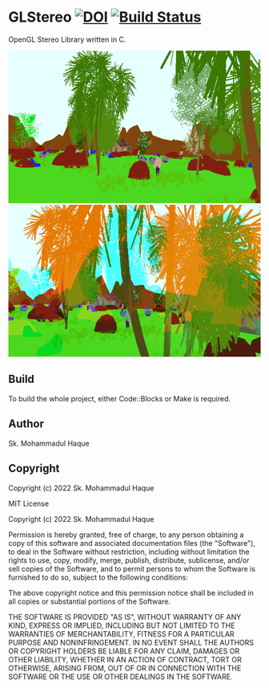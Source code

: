 # GLStereo  [![DOI](https://zenodo.org/badge/510033555.svg)](https://zenodo.org/badge/latestdoi/510033555) [![Build Status][c_cpp_status]][c_cpp_link]
[c_cpp_status]: https://github.com/mohammadul/glstereo/actions/workflows/c-cpp.yml/badge.svg
[c_cpp_link]: https://github.com/mohammadul/glstereo/actions/workflows/c-cpp.yml

OpenGL Stereo Library written in C.

![Mono](samples/mono.png)
![Stereo](samples/stereo.png)

## Build   

To build the whole project, either Code::Blocks or Make is required.

## Author   

Sk. Mohammadul Haque 

## Copyright   

Copyright (c) 2022 Sk. Mohammadul Haque

MIT License

Copyright (c) 2022 Sk. Mohammadul Haque

Permission is hereby granted, free of charge, to any person obtaining a copy
of this software and associated documentation files (the "Software"), to deal
in the Software without restriction, including without limitation the rights
to use, copy, modify, merge, publish, distribute, sublicense, and/or sell
copies of the Software, and to permit persons to whom the Software is
furnished to do so, subject to the following conditions:

The above copyright notice and this permission notice shall be included in all
copies or substantial portions of the Software.

THE SOFTWARE IS PROVIDED "AS IS", WITHOUT WARRANTY OF ANY KIND, EXPRESS OR
IMPLIED, INCLUDING BUT NOT LIMITED TO THE WARRANTIES OF MERCHANTABILITY,
FITNESS FOR A PARTICULAR PURPOSE AND NONINFRINGEMENT. IN NO EVENT SHALL THE
AUTHORS OR COPYRIGHT HOLDERS BE LIABLE FOR ANY CLAIM, DAMAGES OR OTHER
LIABILITY, WHETHER IN AN ACTION OF CONTRACT, TORT OR OTHERWISE, ARISING FROM,
OUT OF OR IN CONNECTION WITH THE SOFTWARE OR THE USE OR OTHER DEALINGS IN THE
SOFTWARE.

